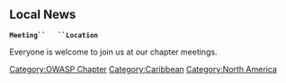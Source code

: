 ## Local News

**`Meeting``   ``Location`**

Everyone is welcome to join us at our chapter meetings.

[Category:OWASP Chapter](Category:OWASP_Chapter "wikilink")
[Category:Caribbean](Category:Caribbean "wikilink") [Category:North
America](Category:North_America "wikilink")